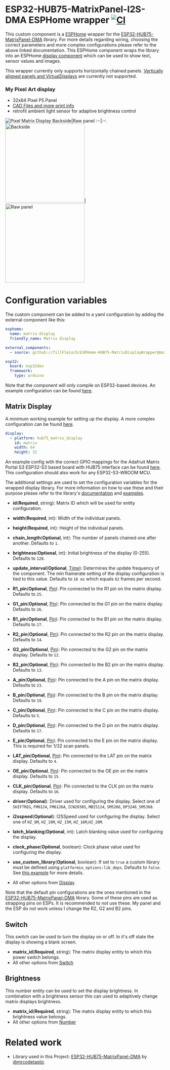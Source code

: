 # ESP32-HUB75-MatrixPanel-I2S-DMA ESPHome wrapper [![CI](https://github.com/TillFleisch/ESPHome-HUB75-MatrixDisplayWrapper/actions/workflows/ci.yaml/badge.svg?branch=main)](https://github.com/TillFleisch/ESPHome-HUB75-MatrixDisplayWrapper/actions/workflows/ci.yaml)

This custom component is a [ESPHome](https://esphome.io/) wrapper for the [ESP32-HUB75-MatrixPanel-DMA](https://github.com/mrcodetastic/ESP32-HUB75-MatrixPanel-DMA#master) library. For more details regarding wiring, choosing the correct parameters and more complex configurations please refer to the above linked documentation.
This ESPHome component wraps the library into an ESPHome [display component](https://esphome.io/components/display/index.html) which can be used to show text, sensor values and images.

This wrapper currently only supports horizontally chained panels.
[Vertically aligned panels and VirtualDisplays](https://github.com/mrcodetastic/ESP32-HUB75-MatrixPanel-DMA/tree/master/examples/ChainedPanels) are currently not supported.

### My Pixel Art display

- 32x64 Pixel P5 Panel
- [CAD Files and more print info](https://www.printables.com/model/600039-pixel-art-matrix-display)
- retrofit ambient light sensor for adaptive brightness control

![Pixel Matrix Display](images/pixel_matrix_display_front.gif)
Backside|Raw panel
:-:|:-:
<img src="images/pixel_matrix_display_back.jpg" alt="Backside" width="250"/>|  <img src="images/pixel_matrix_panel_raw.gif" alt="Raw panel" width="250"/>

# Configuration variables

The custom component can be added to a yaml configuration by adding the external component like this:

```yaml
esphome:
  name: matrix-display
  friendly_name: Matrix Display

external_components:
  - source: github://TillFleisch/ESPHome-HUB75-MatrixDisplayWrapper@main

esp32:
  board: esp32dev
  framework:
    type: arduino
```

Note that the component will only compile on ESP32-based devices.
An example configuration can be found [here](example.yaml).

## Matrix Display

A minimum working example for setting up the display. A more complex configuration can be found [here](complex_matrix_config.yaml).

```yaml
display:
  - platform: hub75_matrix_display
    id: matrix
    width: 64
    height: 32
```

An example config with the correct GPIO mappings for the Adafruit Matrix Portal S3 ESP32-S3 based board with HUB75 interface can be found [here](matrix-portal-s3-example.yaml). This configuration should also work for any ESP32-S3-WROOM MCU.

The additional settings are used to set the configuration variables for the wrapped display library. For more information on how to use these and their purpose please refer to the library's [documentation](https://github.com/mrcodetastic/ESP32-HUB75-MatrixPanel-DMA/tree/master) and [examples](https://github.com/mrcodetastic/ESP32-HUB75-MatrixPanel-DMA/tree/master/examples).

- **id**(**Required**, string): Matrix ID which will be used for entity configuration.
- **width**(**Required**, int): Width of the individual panels.
- **height**(**Required**, int): Height of the individual panels.
- **chain_length**(**Optional**, int): The number of panels chained one after another. Defaults to `1`.
- **brightness**(**Optional**, int): Initial brightness of the display (0-255). Defaults to `128`.
- **update_interval**(**Optional**, [Time](https://esphome.io/guides/configuration-types.html#config-time)): Determines the update frequency of the component. The min framerate setting of the display configuration is tied to this value. Defaults to `16 ms` which equals `62` frames per second.

- **R1_pin**(**Optional**, [Pin](https://esphome.io/guides/configuration-types.html#config-pin)): Pin connected to the R1 pin on the matrix display. Defaults to `25`.
- **G1_pin**(**Optional**, [Pin](https://esphome.io/guides/configuration-types.html#config-pin)): Pin connected to the G1 pin on the matrix display. Defaults to `26`.
- **B1_pin**(**Optional**, [Pin](https://esphome.io/guides/configuration-types.html#config-pin)): Pin connected to the B1 pin on the matrix display. Defaults to `27`.
- **R2_pin**(**Optional**, [Pin](https://esphome.io/guides/configuration-types.html#config-pin)): Pin connected to the R2 pin on the matrix display. Defaults to `14`.
- **G2_pin**(**Optional**, [Pin](https://esphome.io/guides/configuration-types.html#config-pin)): Pin connected to the G2 pin on the matrix display. Defaults to `12`.
- **B2_pin**(**Optional**, [Pin](https://esphome.io/guides/configuration-types.html#config-pin)): Pin connected to the B2 pin on the matrix display. Defaults to `13`.

- **A_pin**(**Optional**, [Pin](https://esphome.io/guides/configuration-types.html#config-pin)): Pin connected to the A pin on the matrix display. Defaults to `23`.
- **B_pin**(**Optional**, [Pin](https://esphome.io/guides/configuration-types.html#config-pin)): Pin connected to the B pin on the matrix display. Defaults to `19`.
- **C_pin**(**Optional**, [Pin](https://esphome.io/guides/configuration-types.html#config-pin)): Pin connected to the C pin on the matrix display. Defaults to `5`.
- **D_pin**(**Optional**, [Pin](https://esphome.io/guides/configuration-types.html#config-pin)): Pin connected to the D pin on the matrix display. Defaults to `17`.
- **E_pin**(**Optional**, [Pin](https://esphome.io/guides/configuration-types.html#config-pin)): Pin connected to the E pin on the matrix display. This is required for 1/32 scan panels.

- **LAT_pin**(**Optional**, [Pin](https://esphome.io/guides/configuration-types.html#config-pin)): Pin connected to the LAT pin on the matrix display. Defaults to `4`.
- **OE_pin**(**Optional**, [Pin](https://esphome.io/guides/configuration-types.html#config-pin)): Pin connected to the OE pin on the matrix display. Defaults to `15`.
- **CLK_pin**(**Optional**, [Pin](https://esphome.io/guides/configuration-types.html#config-pin)): Pin connected to the CLK pin on the matrix display. Defaults to `16`.

- **driver**(**Optional**): Driver used for configuring the display. Select one of `SHIFTREG`, `FM6124`, `FM6126A`, `ICN2038S`, `MBI5124`, `SM5266`, `DP3246_SM5368`.
- **i2sspeed**(**Optional**): I2SSpeed used for configuring the display. Select one of `HZ_8M`, `HZ_10M`, `HZ_15M`, `HZ_16M`,`HZ_20M`.
- **latch_blanking**(**Optional**, int): Latch blanking value used for configuring the display.
- **clock_phase**(**Optional**, boolean): Clock phase value used for configuring the display.
- **use_custom_library**(**Optional**, boolean): If set to `true` a custom library must be defined using `platformio_options:lib_deps`. Defaults to `false`. See [this example](custom_library.yaml) for more details.

- All other options from [Display](https://esphome.io/components/display/index.html)

Note that the default pin configurations are the ones mentioned in the [ESP32-HUB75-MatrixPanel-DMA](https://github.com/mrcodetastic/ESP32-HUB75-MatrixPanel-DMA) library. Some of these pins are used as strapping pins on ESPs. It is recommended to not use these.
My panel and the ESP do not work unless I change the R2, G2 and B2 pins.

## Switch

This switch can be used to turn the display on or off. In it's off state the display is showing a blank screen.

- **matrix_id**(**Required**, string): The matrix display entity to which this power switch belongs.
- All other options from [Switch](https://esphome.io/components/switch/index.html#config-switch)

## Brightness

This number entity can be used to set the display brightness. In combination with a brightness sensor this can used to adaptively change matrix displays brightness.

- **matrix_id**(**Required**, string): The matrix display entity to which this brightness value belongs.
- All other options from [Number](https://esphome.io/components/number/index.html#config-number)

# Related work

- Library used in this Project: [ESP32-HUB75-MatrixPanel-DMA](https://github.com/mrcodetastic/ESP32-HUB75-MatrixPanel-DMA) by [@mrcodetastic](https://github.com/mrcodetastic)
